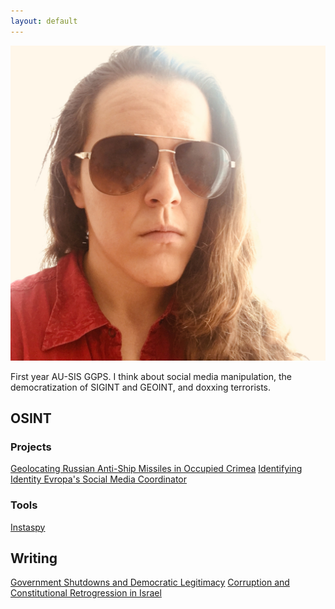 ```yaml
---
layout: default
---
```


<img class="profile-picture" src="./assets/images/opsecface.jpg">

First year AU-SIS GGPS.  I think about social media manipulation, the democratization of SIGINT and GEOINT, and doxxing terrorists.

## OSINT

### Projects
[Geolocating Russian Anti-Ship Missiles in Occupied Crimea](https://medium.com/@h.e.upchurch/geolocating-russian-anti-ship-missiles-in-occupied-crimea-d49baa0bb73e)
[Identifying Identity Evropa's Social Media Coordinator](https://heupchurch.github.io/ie-entryism)

### Tools
[Instaspy](https://github.com/heupchurch/instaspy)

## Writing

[Government Shutdowns and Democratic Legitimacy](http://democratic-erosion.com/2019/02/12/government-shutdowns-and-democratic-legitimacy-by-h-upchurch-american-university/)
[Corruption and Constitutional Retrogression in Israel](http://democratic-erosion.com/2019/03/05/corruption-and-constitutional-retrogression-in-israel-by-h-upchurch/)
